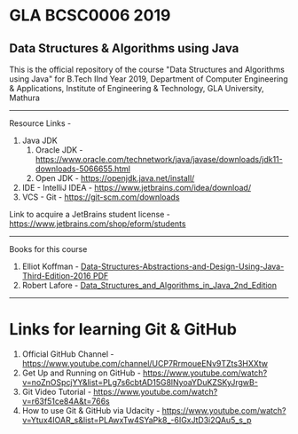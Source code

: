 # GLA BCSC0006 2019
## Data Structures & Algorithms using Java
This is the official repository of the course "Data Structures and Algorithms using Java" for B.Tech IInd Year 2019, Department of Computer Engineering &amp; Applications, Institute of Engineering &amp; Technology, GLA University, Mathura

___

Resource Links - 

1. Java JDK
   1. Oracle JDK - https://www.oracle.com/technetwork/java/javase/downloads/jdk11-downloads-5066655.html
   2. Open JDK - https://openjdk.java.net/install/
2. IDE - IntelliJ IDEA - https://www.jetbrains.com/idea/download/
3. VCS - Git - https://git-scm.com/downloads

Link to acquire a JetBrains student license - https://www.jetbrains.com/shop/eform/students
___

Books for this course

1. Elliot Koffman - [Data-Structures-Abstractions-and-Design-Using-Java-Third-Edition-2016 PDF](https://github.com/dbc2201/gla-bcsc0006-2019/blob/master/Books/Data-Structures-Abstractions-and-Design-Using-Java-Third-Edition-2016.pdf)
2. Robert Lafore - [Data_Structures_and_Algorithms_in_Java_2nd_Edition](https://github.com/dbc2201/gla-bcsc0006-2019/blob/master/Books/Data_Structures_and_Algorithms_in_Java_2nd_Edition.pdf)

___

# Links for learning Git & GitHub

1. Official GitHub Channel  - https://www.youtube.com/channel/UCP7RrmoueENv9TZts3HXXtw
2. Get Up and Running on GitHub - https://www.youtube.com/watch?v=noZnOSpcjYY&list=PLg7s6cbtAD15G8lNyoaYDuKZSKyJrgwB-
3. Git Video Tutorial - https://www.youtube.com/watch?v=r63f51ce84A&t=766s
4. How to use Git & GitHub via Udacity - https://www.youtube.com/watch?v=Ytux4IOAR_s&list=PLAwxTw4SYaPk8_-6IGxJtD3i2QAu5_s_p




